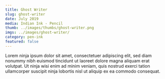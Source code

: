 ```yaml
---
title: Ghost Writer
slug: ghost-writer
date: July 2019
media: Indian Ink - Pencil
thumb: ../images/thumbs/ghost-writer.png
imgs: ../images/ghost-writer/
category: pen-ink
featured: false
---
```


Lorem ninja ipsum dolor sit amet, consectetuer adipiscing elit, sed diam nonummy nibh euismod tincidunt ut laoreet dolore magna aliquam erat volutpat. Ut ninja wisi enim ad minim veniam, quis nostrud exerci tation ullamcorper suscipit ninja lobortis nisl ut aliquip ex ea commodo consequat.
